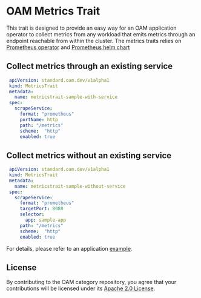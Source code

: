 # OAM Metrics Trait
This trait is designed to provide an easy way for an OAM application operator to collect metrics from any workload
 that emits metrics through an endpoint reachable from within the cluster. The metrics traits relies on [Prometheus operator]() and
 [Prometheus helm chart]() 
 
## Collect metrics through an existing service

```yaml
 apiVersion: standard.oam.dev/v1alpha1
 kind: MetricsTrait
 metadata:
   name: metricstrait-sample-with-service
 spec:
   scrapeService:
     format: "prometheus"
     portName: http
     path: "/metrics"
     scheme:  "http"
     enabled: true
```


## Collect metrics without an existing service

```yaml
 apiVersion: standard.oam.dev/v1alpha1
 kind: MetricsTrait
 metadata:
   name: metricstrait-sample-without-service
 spec:
   scrapeService:
     format: "prometheus"
     targetPort: 8080
     selector:
       app: sample-app
     path: "/metrics"
     scheme:  "http"
     enabled: true
```

For details, please refer to an application [example](config/samples/application/README.md).

## License
By contributing to the OAM category repository, you agree that your contributions will be licensed under its [Apache 2.0
 License](https://github.com/oam-dev/catalog/blob/master/LICENSE).